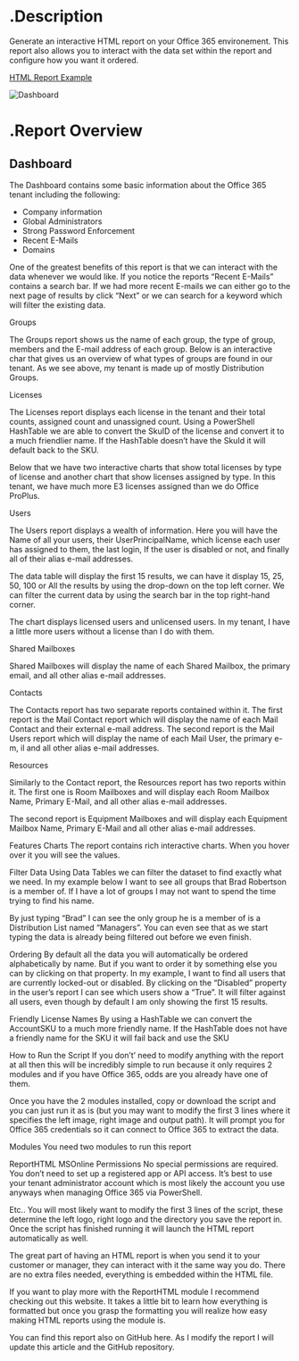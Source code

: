 # .Description

Generate an interactive HTML report on your Office 365 environement. This report also allows you to interact with the data set within the report and configure how you want it ordered. 

[HTML Report Example](http://thelazyadministrator.com/wp-content/uploads/2018/06/22-6-2018-O365TenantReport.html)

![Dashboard](http://thelazyadministrator.com/wp-content/uploads/2018/06/dash.png)

# .Report Overview

## Dashboard

The Dashboard contains some basic information about the Office 365 tenant including the following:

- Company information
- Global Administrators
- Strong Password Enforcement
- Recent E-Mails
- Domains


One of the greatest benefits of this report is that we can interact with the data whenever we would like. If you notice the reports “Recent E-Mails” contains a search bar. If we had more recent E-mails we can either go to the next page of results by click “Next” or we can search for a keyword which will filter the existing data.

Groups


The Groups report shows us the name of each group, the type of group, members and the E-mail address of each group. Below is an interactive char that gives us an overview of what types of groups are found in our tenant. As we see above, my tenant is made up of mostly Distribution Groups.

Licenses


The Licenses report displays each license in the tenant and their total counts, assigned count and unassigned count. Using a PowerShell HashTable we are able to convert the SkuID of the license and convert it to a much friendlier name. If the HashTable doesn’t have the SkuId it will default back to the SKU.

Below that we have two interactive charts that show total licenses by type of license and another chart that show licenses assigned by type. In this tenant, we have much more E3 licenses assigned than we do Office ProPlus.

Users


The Users report displays a wealth of information. Here you will have the Name of all your users, their UserPrincipalName, which license each user has assigned to them, the last login, If the user is disabled or not, and finally all of their alias e-mail addresses.

The data table will display the first 15 results, we can have it display 15, 25, 50, 100 or All the results by using the drop-down on the top left corner. We can filter the current data by using the search bar in the top right-hand corner.

The chart displays licensed users and unlicensed users. In my tenant, I have a little more users without a license than I do with them.

Shared Mailboxes


Shared Mailboxes will display the name of each Shared Mailbox, the primary email, and all other alias e-mail addresses.

Contacts


The Contacts report has two separate reports contained within it. The first report is the Mail Contact report which will display the name of each Mail Contact and their external e-mail address. The second report is the Mail Users report which will display the name of each Mail User, the primary e-m, il and all other alias e-mail addresses.

Resources


Similarly to the Contact report, the Resources report has two reports within it. The first one is Room Mailboxes and will display each Room Mailbox Name, Primary E-Mail, and all other alias e-mail addresses.

The second report is Equipment Mailboxes and will display each Equipment Mailbox Name, Primary E-Mail and all other alias e-mail addresses.

Features
Charts
The report contains rich interactive charts. When you hover over it you will see the values.



Filter Data
Using Data Tables we can filter the dataset to find exactly what we need. In my example below I want to see all groups that Brad Robertson is a member of. If I have a lot of groups I may not want to spend the time trying to find his name.



By just typing “Brad” I can see the only group he is a member of is a Distribution List named “Managers”. You can even see that as we start typing the data is already being filtered out before we even finish.

Ordering
By default all the data you will automatically be ordered alphabetically by name. But if you want to order it by something else you can by clicking on that property. In my example, I want to find all users that are currently locked-out or disabled. By clicking on the “Disabled” property in the user’s report I can see which users show a “True”. It will filter against all users, even though by default I am only showing the first 15 results.



Friendly License Names
By using a HashTable we can convert the AccountSKU to a much more friendly name. If the HashTable does not have a friendly name for the SKU it will fail back and use the SKU



How to Run the Script
If you don’t’ need to modify anything with the report at all then this will be incredibly simple to run because it only requires 2 modules and if you have Office 365, odds are you already have one of them.

Once you have the 2 modules installed, copy or download the script and you can just run it as is (but you may want to modify the first 3 lines where it specifies the left image, right image and output path). It will prompt you for Office 365 credentials so it can connect to Office 365 to extract the data.

Modules
You need two modules to run this report

ReportHTML
MSOnline
Permissions
No special permissions are required. You don’t need to set up a registered app or API access. It’s best to use your tenant administrator account which is most likely the account you use anyways when managing Office 365 via PowerShell.

Etc..
You will most likely want to modify the first 3 lines of the script, these determine the left logo, right logo and the directory you save the report in. Once the script has finished running it will launch the HTML report automatically as well.



The great part of having an HTML report is when you send it to your customer or manager, they can interact with it the same way you do. There are no extra files needed, everything is embedded within the HTML file.

If you want to play more with the ReportHTML module I recommend checking out this website. It takes a little bit to learn how everything is formatted but once you grasp the formatting you will realize how easy making HTML reports using the module is.

You can find this report also on GitHub here. As I modify the report I will update this article and the GitHub repository.
